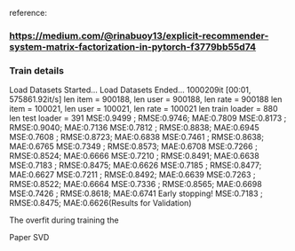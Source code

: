 reference:
### https://medium.com/@rinabuoy13/explicit-recommender-system-matrix-factorization-in-pytorch-f3779bb55d74


### Train details

Load Datasets Started...
Load Datasets Ended...
1000209it [00:01, 575861.92it/s]
len item = 900188, len user = 900188, len rate = 900188
len item = 100021, len user = 100021, len rate = 100021
len train loader = 880 len test loader = 391
MSE:0.9499 ; RMSE:0.9746; MAE:0.7809
MSE:0.8173 ; RMSE:0.9040; MAE:0.7136
MSE:0.7812 ; RMSE:0.8838; MAE:0.6945
MSE:0.7608 ; RMSE:0.8723; MAE:0.6838
MSE:0.7461 ; RMSE:0.8638; MAE:0.6765
MSE:0.7349 ; RMSE:0.8573; MAE:0.6708
MSE:0.7266 ; RMSE:0.8524; MAE:0.6666
MSE:0.7210 ; RMSE:0.8491; MAE:0.6638
MSE:0.7183 ; RMSE:0.8475; MAE:0.6626
MSE:0.7185 ; RMSE:0.8477; MAE:0.6627
MSE:0.7211 ; RMSE:0.8492; MAE:0.6639
MSE:0.7263 ; RMSE:0.8522; MAE:0.6664
MSE:0.7336 ; RMSE:0.8565; MAE:0.6698
MSE:0.7426 ; RMSE:0.8618; MAE:0.6741
Early stopping!
MSE:0.7183 ; RMSE:0.8475; MAE:0.6626(Results for Validation)


The overfit during training the 


Paper SVD 